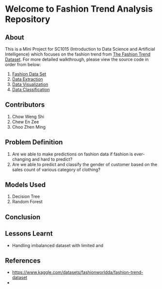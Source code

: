 # Welcome to Fashion Trend Analysis Repository
## About
This is a Mini Project for SC1015 (Introduction to Data Science and Artificial Intelligence) which focuses on the fashion trend from [The Fashion Trend Dataset](https://www.kaggle.com/datasets/fashionworldda/fashion-trend-dataset). For more detailed walkthrough, please view the source code in order from below:

1. [Fashion Data Set](https://github.com/M450NCH00/Fashion-Trend-Analysis/blob/main/fashion_data_2018_2022.csv)
2. [Data Extraction]()
3. [Data Visualization]()
4. [Data Classification]()

## Contributors

1. Chow Weng Shi
2. Chew En Zee
3. Choo Zhen Ming
   
## Problem Definition

1. Are we able to make predictions on fashion data if fashion is ever-changing and hard to predict?
2. Are we able to predict and classify the gender of customer based on the sales count of various category of clothing?

## Models Used

1. Decision Tree
2. Random Forest

## Conclusion

## Lessons Learnt

- Handling imbalanced dataset with limited and 

## References
- <https://www.kaggle.com/datasets/fashionworldda/fashion-trend-dataset>
- 
